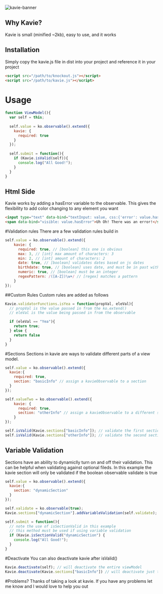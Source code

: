 ![kavie-banner](https://cloud.githubusercontent.com/assets/6363089/13166491/cafa75c2-d685-11e5-8be8-3f878a9454f7.png)

## Why Kavie?
Kavie is small (minified ~2kb), easy to use, and it works

## Installation
Simply copy the kavie.js file in dist into your project and reference it in your project

```html
<script src="/path/to/knockout.js"></script>
<script src="/path/to/kavie.js"></script>
```

# Usage

```javascript
function ViewModel(){
  var self = this;
  
  self.value = ko.observable().extend({
    kavie: {
      required: true
    }
  });
  
  self.submit = function(){
    if (Kavie.isValid(self)){
      console.log("All Good!");
    }
  }
}
```
## Html Side
Kavie works by adding a hasError variable to the observable. This gives the flexibility to add color changing to any element you want

```html
<input type="text" data-bind="textInput: value, css:{'error': value.hasError}"/>
<span data-bind="visible: value.hasError">Uh Oh! There was an error!</span>
```

#Validation rules
There are a few validation rules build in

```javascript
self.value = ko.observable().extend({
    kavie: {
      required: true, // [boolean] this one is obvious
      max: 3, // [int] max amount of characters: 3
      min: 2, // [int] amount of characters: 2
      date: true, // [boolean] validates dates based on js dates
      birthdate: true, // [boolean] uses date, and must be in past with persons age less than 120
      numeric: true, // [boolean] must be an integer
      regexPattern: /([A-Z])\w+/ // [regex] matches a pattern
    }
});
```

##Custom Rules
Custom rules are added as follows

```javascript
Kavie.validatorFunctions.isYea = function(propVal, eleVal){
  // propVal is the value passed in from the ko.extend()
  // eleVal is the value being passed in from the observable

  if (eleVal == "Yea"){
    return true;
  } else {
    return false
  }
}
```
#Sections
Sections in kavie are ways to validate different parts of a view model.

```javascript
self.value = ko.observable().extend({
  kavie:{
    required: true,
    section: "basicInfo" // assign a kavieObservable to a section
  }
});

self.valueTwo = ko.observable().extend({
    kavie: {
      required: true,
      section: "otherInfo" // assign a kavieObservable to a different section
    }
});

self.isValid(Kavie.sections["basicInfo"]); // validate the first section
self.isValid(Kavie.sections["otherInfo"]); // validate the second section
```

## Variable Validation
Sections have an ability to dynamiclly turn on and off their validation. This can be helpful when validating against optional fileds. In this example the kavie section will only be validated if the boolean observable validate is true

```javascript
self.value = ko.observable().extend({
  kavie:{
    section: "dynamicSection"
  }
});

self.validate = ko.observable(true);
Kavie.sections["dynamicSection"].addVariableValidation(self.validate);

self.submit = function(){
  // note the use of isSectionValid in this example
  // this method must be used if using variable validation
  if (Kavie.isSectionValid("dynamicSection") { 
    console.log("All Good!");
  }
}
```


#Deactivate
You can also deactivate kavie after isValid()

```javascript
Kavie.deactivate(self); // will deactivate the entire viewModel
Kavie.deactivate(Kavie.sections["basicInfo"]) // will deactivate just the basicInfo section
```

#Problems?
Thanks of taking a look at kavie. If you have any problems let me know and I would love to help you out
